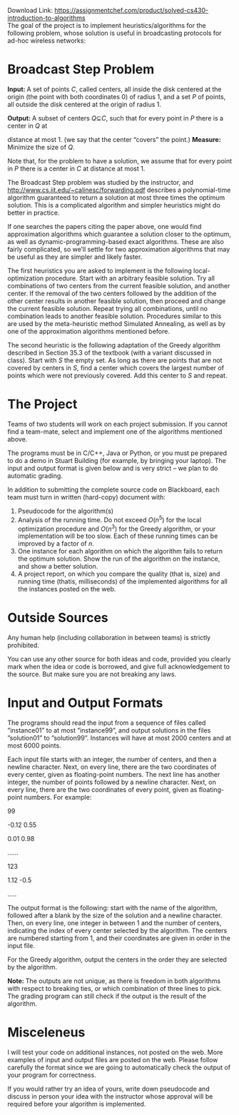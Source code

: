 Download Link: https://assignmentchef.com/product/solved-cs430-introduction-to-algorithms
<br>
The goal of the project is to implement heuristics/algorithms for the following problem, whose solution is useful in broadcasting protocols for ad-hoc wireless networks:

<h1>Broadcast Step Problem</h1>

<strong>Input: </strong>A set of points <em>C</em>, called centers, all inside the disk centered at the origin (the point with both coordinates 0) of radius 1, and a set <em>P </em>of points, all outside the disk centered at the origin of radius 1.

<strong>Output: </strong>A subset of centers <em>Q</em>⊆<em>C</em>, such that for every point in <em>P </em>there is a center in <em>Q </em>at

distance at most 1. (we say that the center “covers” the point.) <strong>Measure: </strong>Minimize the size of <em>Q</em>.

Note that, for the problem to have a solution, we assume that for every point in <em>P </em>there is a center in <em>C </em>at distance at most 1.

The Broadcast Step problem was studied by the instructor, and http://www.cs.iit.edu/~calinesc/forwarding.pdf describes a polynomial-time algorithm guaranteed to return a solution at most three times the optimum solution. This is a complicated algorithm and simpler heuristics might do better in practice.

If one searches the papers citing the paper above, one would find approximation algorithms which guarantee a solution closer to the optimum, as well as dynamic-programming-based exact algorithms. These are also fairly complicated, so we’ll settle for two approximation algorithms that may be useful as they are simpler and likely faster.

The first heuristics you are asked to implement is the following local-optimization procedure. Start with an arbitrary feasible solution. Try all combinations of two centers from the current feasible solution, and another center. If the removal of the two centers followed by the addition of the other center results in another feasible solution, then proceed and change the current feasible solution. Repeat trying all combinations, until no combination leads to another feasible solution. Procedures similar to this are used by the meta-heuristic method Simulated Annealing, as well as by one of the approximation algorithms mentioned before.

The second heuristic is the following adaptation of the Greedy algorithm described in Section 35.3 of the textbook (with a variant discussed in class). Start with <em>S </em>the empty set. As long as there are points that are not covered by centers in <em>S</em>, find a center which covers the largest number of points which were not previously covered. Add this center to <em>S </em>and repeat.

<h1>The Project</h1>

Teams of two students will work on each project submission. If you cannot find a team-mate, select and implement one of the algorithms mentioned above.

The programs must be in C/C++, Java or Python, or you must pe prepared to do a demo in Stuart Building (for example, by bringing your laptop). The input and output format is given below and is very strict – we plan to do automatic grading.

In addition to submitting the complete source code on Blackboard, each team must turn in written (hard-copy) document with:

<ol>

 <li>Pseudocode for the algorithm(s)</li>

 <li>Analysis of the running time. Do not exceed <em>O</em>(<em>n</em><sup>5</sup>) for the local optimization procedure and <em>O</em>(<em>n</em><sup>3</sup>) for the Greedy algorithm, or your implementation will be too slow. Each of these running times can be improved by a factor of <em>n</em>.</li>

 <li>One instance for each algorithm on which the algorithm fails to return the optimum solution. Show the run of the algorithm on the instance, and show a better solution.</li>

 <li>A project report, on which you compare the quality (that is, size) and running time (thatis, milliseconds) of the implemented algorithms for all the instances posted on the web.</li>

</ol>

<h1>Outside Sources</h1>

Any human help (including collaboration in between teams) is strictly prohibited.

You can use any other source for both ideas and code, provided you clearly mark when the idea or code is borrowed, and give full acknowledgement to the source. But make sure you are not breaking any laws.

<h1>Input and Output Formats</h1>

The programs should read the input from a sequence of files called ”instance01” to at most ”instance99”, and output solutions in the files ”solution01” to ”solution99”. Instances will have at most 2000 centers and at most 6000 points.

Each input file starts with an integer, the number of centers, and then a newline character. Next, on every line, there are the two coordinates of every center, given as floating-point numbers. The next line has another integer, the number of points followed by a newline character. Next, on every line, there are the two coordinates of every point, given as floating-point numbers. For example:

99

-0.12 0.55

0.01 0.98

……

123

1.12 -0.5

…..

The output format is the following: start with the name of the algorithm, followed after a blank by the size of the solution and a newline character. Then, on every line, one integer in between 1 and the number of centers, indicating the index of every center selected by the algorithm. The centers are numbered starting from 1, and their coordinates are given in order in the input file.

For the Greedy algorithm, output the centers in the order they are selected by the algorithm.

<strong>Note: </strong>The outputs are not unique, as there is freedom in both algorithms with respect to breaking ties, or which combination of three lines to pick. The grading program can still check if the output is the result of the algorithm.

<h1>Misceleneus</h1>

I will test your code on additional instances, not posted on the web. More examples of input and output files are posted on the web. Please follow carefully the format since we are going to automatically check the output of your program for correctness.

If you would rather try an idea of yours, write down pseudocode and discuss in person your idea with the instructor whose approval will be required before your algorithm is implemented.